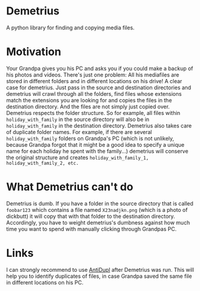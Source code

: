 # Demetrius
A python library for finding and copying media files. 
# Motivation
Your Grandpa gives you his PC and asks you if you could make a backup of his photos and videos. There's just one problem: All his mediafiles are stored in different folders and in different locations on his drive! A clear case for demetrius. Just pass in the source and destination directories and demetrius will crawl through all the folders, find files whose extensions match the extensions you are looking for and copies the files in the destination directory. And the files are not simply just copied over. Demetrius respects the folder structure. So for example, all files within `holiday_with_family` in the source directory will also be in `holiday_with_family` in the destination directory. Demetrius also takes care of duplicate folder names. For example, if there are several `holiday_with_family` folders on Grandpa's PC (which is not unlikely, because Grandpa forgot that it might be a good idea to specify a unique name for each holiday he spent with the family...) demetrius will conserve the original structure and creates `holiday_with_family_1, holiday_with_family_2, etc.`
# What Demetrius can't do
Demetrius is dumb. If you have a folder in the source directory that is called `foobar123` which contains a file named `X23nadjkn.png` (which is a photo of dickbutt) it will copy that with that folder to the destination directory. Accordingly, you have to weight demetrius's dumbness against how much time you want to spend with manually clicking through Grandpas PC. 
# Links
I can strongly recommend to use [AntiDupl](https://github.com/ermig1979/AntiDupl) after Demetrius was run. This will help you to identify duplicates of files, in case Grandpa saved the same file in different locations on his PC.